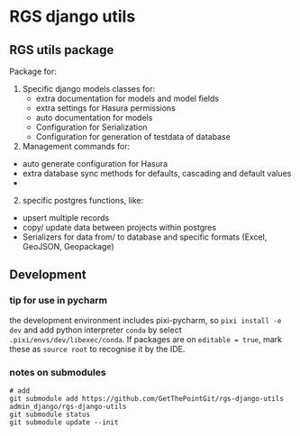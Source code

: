# RGS django utils


## RGS utils package

Package for:
1. Specific django models classes for:
   - extra documentation for models and model fields
   - extra settings for Hasura permissions
   - auto documentation for models
   - Configuration for Serialization
   - Configuration for generation of testdata of database
2. Management commands for:
  - auto generate configuration for Hasura
  - extra database sync methods for  defaults, cascading and default values
  - 
2. specific postgres functions, like:
  - upsert multiple records
  - copy/ update data between projects within postgres
- Serializers for data from/ to database and specific formats (Excel, GeoJSON, Geopackage)

## Development
### tip for use in pycharm
the development environment includes pixi-pycharm, so `pixi install -e dev`
and add python interpreter `conda` by select `.pixi/envs/dev/libexec/conda`.
If packages are on `editable = true`, mark these as `source root` to recognise it
by the IDE.

### notes on submodules
```shell
# add
git submodule add https://github.com/GetThePointGit/rgs-django-utils admin_django/rgs-django-utils
git submodule status
git submodule update --init
```


